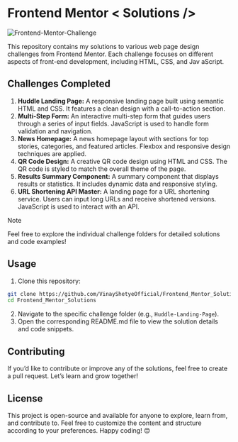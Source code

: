  # Frontend Mentor < Solutions />
![Frontend-Mentor-Challenge](https://github.com/VinayShetyeOfficial/Frontend_Mentor_Solutions/assets/100470361/cdd704ab-26d5-4075-a61e-057c3e9d5ea7)                      
      
This repository contains my solutions to various web page design challenges from Frontend Mentor. Each challenge focuses on different aspects of front-end development, including HTML, CSS, and  Jav aScript.    
               
## Challenges Completed       
1. **Huddle Landing Page:** A responsive landing page built using semantic HTML and CSS. It features a clean design with a call-to-action section.   
2. **Multi-Step Form:** An interactive multi-step form that guides users through a series of input fields. JavaScript is used to handle form validation and navigation. 
3. **News Homepage:** A news homepage layout with sections for top stories, categories, and featured articles. Flexbox and responsive design techniques are applied.
4. **QR Code Design:** A creative QR code design using HTML and CSS. The QR code is styled to match the overall theme of the page.
5. **Results Summary Component:** A summary component that displays results or statistics. It includes dynamic data and responsive styling. 
6. **URL Shortening API Master:** A landing page for a URL shortening service. Users can input long URLs and receive shortened versions. JavaScript is used to interact with an API.
  
> [!NOTE]       
> Feel free to explore the individual challenge folders for detailed solutions and code examples!
 
## Usage
1. Clone this repository: 
  ```bash 
  git clone https://github.com/VinayShetyeOfficial/Frontend_Mentor_Solutions.git
  cd Frontend_Mentor_Solutions
  ```
2. Navigate to the specific challenge folder (e.g., `Huddle-Landing-Page`).
3. Open the corresponding README.md file to view the solution details and code snippets.

## Contributing
If you’d like to contribute or improve any of the solutions, feel free to create a pull request. Let’s learn and grow together!

## License
This project is open-source and available for anyone to explore, learn from, and contribute to. 
Feel free to customize the content and structure according to your preferences. Happy coding! 😊
